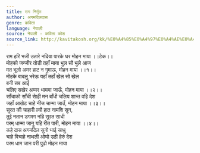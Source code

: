 ```yaml
---
title: राग निर्गुण
author: अगमदिलदास
genre: कविता
language: नेपाली
source: नेपाली - कविता कोश
source_link: http://kavitakosh.org/kk/%E0%A4%85%E0%A4%97%E0%A4%AE%E0%A4%A6%E0%A4%BF%E0%A4%B2%E0%A4%A6%E0%A4%BE%E0%A4%B8
---
```


राम हरि भजी उतारे नदिया पारके घर मोहन माया ।।टेक।।  
मोहको जन्जीर तोडी तहाँ माया भुल सौ भुले आज  
मत भूलो अमर हाट न गुमाऊ, मोहन माया ।।१।।  
मोहके बादलु भरेऊ यहाँ तहाँ खेल सो खेल  
बनी सब आई  
चलिए सखेर अम्मर धाममा जाऊँ, मोहन माया ।।२।।  
साँचाको साँची साेही मन बाँधी चलिय शान्त वहि देश  
जहाँ आखेट चाहे नीज चाम्मा जाउँ, मोहन माया ।।३।।  
सुरत की चाहारी ल्यौ हात नामशि सुन,  
तुई नतान डगमग नहि सुरत साधी  
परम् धाम्मा जानु यहि रीत पारी, मोहन माया ।।४।।  
कहे दास अगमदिल सुनो भाई साधु  
चाहे विचाहे नाथली ओघो उठी हेरुं देश  
परम धाम जान परी पुढो मोहन माया
